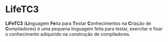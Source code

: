 # LifeTC3
**LiFeTC3** (**Li**nguagem **Fe**ita para **T**estar **C**onhecimentos na **C**riação de **C**ompiladores) é uma pequena linguagem
feita para testar, exercitar e fixar o conhecimento adiquirido na construção de compiladores.
